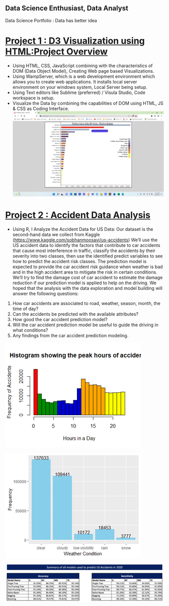## Data Science Enthusiast, Data Analyst
Data Science Portfolio : Data has better idea

# [Project 1 : D3 Visualization using HTML:Project Overview](https://github.com/pradeepcho-exe/D3-Visualization)

* Using HTML, CSS, JavaScript combining with the characteristics of DOM (Data Object Model), Creating Web page based Visualizations.
* Using WampServer, which is a web development environment which allows you to create web applications. It installs local server environment on your windows system, Local Server being setup.
* Using Text editors like Sublime (preferred) / Visula Studio, Code workspace is setup.
* Visualize the Data by combining the capabilities of DOM using HTML, JS & CSS as Coding Interface.
![](/Images/FinalViz.png)

# [Project 2 : Accident Data Analysis](https://github.com/pradeepcho-exe/AccidentDataAnalysis)
* Using R, I Analyze the Accident Data for US
Data: Our dataset is the second-hand data we collect from Kaggle (https://www.kaggle.com/sobhanmoosavi/us-accidents)
We’ll use the US accident data to identify the factors that contribute to car accidents that cause most interference in traffic, classify the accidents by their severity into two classes, then use the identified predict variables to see how to predict the accident risk classes.  The prediction model is expected to provide the car accident risk guidance when weather is bad and in the high accident area to mitigate the risk in certain conditions.  We’ll try to find the damage cost of car accident to estimate the damage reduction if our prediction model is applied to help on the driving.  We hoped that the analysis with the data exploration and model building will answer the following questions:
1)	How car accidents are associated to road, weather, season, month, the time of day?
2)	Can the accidents be predicted with the available attributes? 
3)	How good the car accident prediction model?
4)	Will the car accident prediction model be useful to guide the driving in what conditions?
5)	Any findings from the car accident prediction modeling.

![](/Images/2.peakhours.png)

![](/Images/7.windcondition.png)

![](/Images/SummaryOfAllModels.png)

